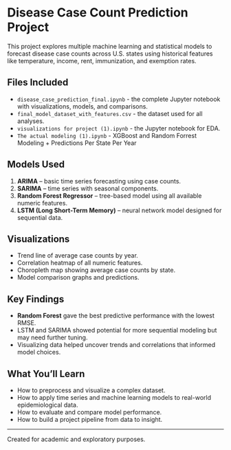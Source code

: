 
#  Disease Case Count Prediction Project

This project explores multiple machine learning and statistical models to forecast disease case counts across U.S. states using historical features like temperature, income, rent, immunization, and exemption rates.

##  Files Included
- `disease_case_prediction_final.ipynb` - the complete Jupyter notebook with visualizations, models, and comparisons.
- `final_model_dataset_with_features.csv` - the dataset used for all analyses.
- `visualizations for project (1).ipynb` - the Jupyter notebook for EDA.
- `The actual modeling (1).ipynb` - XGBoost and Random Forrest Modeling + Predictions Per State Per Year
##  Models Used
1. **ARIMA** – basic time series forecasting using case counts.
2. **SARIMA** – time series with seasonal components.
3. **Random Forest Regressor** – tree-based model using all available numeric features.
4. **LSTM (Long Short-Term Memory)** – neural network model designed for sequential data.

##  Visualizations
- Trend line of average case counts by year.
- Correlation heatmap of all numeric features.
- Choropleth map showing average case counts by state.
- Model comparison graphs and predictions.

##  Key Findings
- **Random Forest** gave the best predictive performance with the lowest RMSE.
- LSTM and SARIMA showed potential for more sequential modeling but may need further tuning.
- Visualizing data helped uncover trends and correlations that informed model choices.

##  What You’ll Learn
- How to preprocess and visualize a complex dataset.
- How to apply time series and machine learning models to real-world epidemiological data.
- How to evaluate and compare model performance.
- How to build a project pipeline from data to insight.

---

Created for academic and exploratory purposes.
